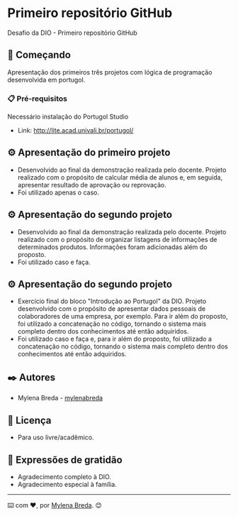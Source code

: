# Primeiro repositório GitHub

Desafio da DIO - Primeiro repositório GitHub

## 🚀 Começando

Apresentação dos primeiros três projetos com lógica de programação desenvolvida em portugol.

### 📋 Pré-requisitos

Necessário instalação do Portugol Studio

* Link: http://lite.acad.univali.br/portugol/


## ⚙️ Apresentação do primeiro projeto

* Desenvolvido ao final da demonstração realizada pelo docente. Projeto realizado com o propósito de calcular média de alunos e, em seguida, apresentar resultado de aprovação ou reprovação. 
* Foi utilizado apenas o caso. 


## ⚙️ Apresentação do segundo projeto

* Desenvolvido ao final da demonstração realizada pelo docente. Projeto realizado com o propósito de organizar listagens de informações de determinados produtos. Informações foram adicionadas além do proposto. 
* Foi utilizado caso e faça. 


## ⚙️ Apresentação do segundo projeto


* Exercício final do bloco "Introdução ao Portugol" da DIO. Projeto desenvolvido com o propósito de apresentar dados pessoais de colaboradores de uma empresa, por exemplo. Para ir além do proposto, foi utilizado a concatenação no código, tornando o sistema mais completo dentro dos conhecimentos até então adquiridos. 
* Foi utilizado caso e faça e, para ir além do proposto, foi utilizado a concatenação no código, tornando o sistema mais completo dentro dos conhecimentos até então adquiridos. 


## ✒️ Autores

* Mylena Breda - [mylenabreda](https://github.com/mylenabreda)


## 📄 Licença


* Para uso livre/acadêmico.


## 🎁 Expressões de gratidão

* Agradecimento completo à DIO. 
* Agradecimento especial à família. 


---
⌨️ com ❤️, por [Mylena Breda](https://github.com/mylenabreda). 😊

